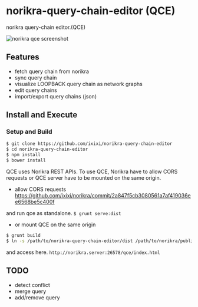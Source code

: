 norikra-query-chain-editor (QCE)
==========================

norikra query-chain editor.(QCE)

![norikra qce screenshot](https://gist.githubusercontent.com/ixixi/aa8a47ba6252230fccd2/raw/7e055768ee9f8ab6ab395a010f56881deeb0ee07/screenshot.png) 

## Features

* fetch query chain from norikra
* sync query chain
* visualize LOOPBACK query chain as network graphs
* edit query chains
* import/export query chains (json)

## Install and Execute

### Setup and Build

```bash
$ git clone https://github.com/ixixi/norikra-query-chain-editor
$ cd norikra-query-chain-editor
$ npm install
$ bower install
```

QCE uses Norikra REST APIs. To use QCE, Norikra have to allow CORS requests or QCE server have to be mounted on the same origin.

* allow CORS requests
https://github.com/ixixi/norikra/commit/2a847f5cb3080561a7af419036ee6568be5c400f

and run qce as standalone. `$ grunt serve:dist`

* or mount QCE on the same origin

```bash
$ grunt build
$ ln -s /path/to/norikra-query-chain-editor/dist /path/to/norikra/public/qce
```

and access here.
`http://norikra.server:26578/qce/index.html`

## TODO

* detect conflict
* merge query
* add/remove query
